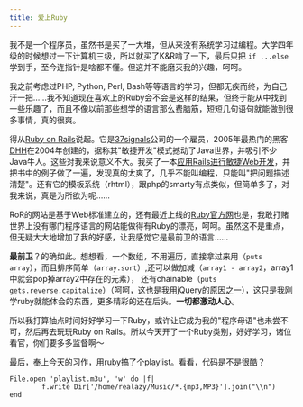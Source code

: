 ```yaml
---
title: 爱上Ruby
---
```

我不是一个程序员，虽然书是买了一大堆，但从来没有系统学习过编程。大学四年级的时候想过一下计算机三级，所以就买了K&R啃了一下，最后只把 `if ...else`学到手，至今连指针是啥都不懂。但这并不能磨灭我的兴趣，呵呵。

我之前考虑过PHP, Python, Perl, Bash等等语言的学习，但都无疾而终，为自己汗一把……我不知道现在喜欢上的Ruby会不会是这样的结果，但终于能从中找到一些乐趣了，而且不像以前那些想学的语言那么费脑筋，短短几句语句就能做到很多事情，真的很爽。

得从[Ruby on Rails][0]说起。它是[37signals][1]公司的一个雇员，2005年最热门的黑客[DHH][2]在2004年创建的，据称其"敏捷开发"模式撼动了Java世界，并吸引不少Java牛人。这些对我来说意义不大。我买了一本[应用Rails进行敏捷Web开发][3]，并把书中的例子做了一遍，发现真的太爽了，几乎不能叫编程，只能叫"把问题描述清楚"。还有它的模板系统（rhtml），跟php的smarty有点类似，但简单多了，对我来说，真是为所欲为呢……

RoR的网站是基于Web标准建立的，还有最近上线的[Ruby官方网][4]也是，我敢打赌世界上没有哪门程序语言的网站能做得有Ruby的漂亮，呵呵。虽然这不是重点，但无疑大大地增加了我的好感，让我感觉它是最前卫的语言……

**最前卫**？的确如此。想想看，一个数组，不用遍历，直接拿过来用（`puts array`），而且排序简单（`array.sort`）,还可以做加减（`array1 - array2`，array1中就会pop掉array2中存在的元素）， 还有chainable（`puts gets.reverse.capitalize`）（呵呵，这也是我用jQuery的原因之一），这只是我刚学ruby就能体会的东西，更多精彩的还在后头。**一切都激动人心**。

所以我打算抽点时间好好学习一下Ruby，或许让它成为我的"程序母语"也未尝不可，然后再去玩玩Ruby on Rails。所以今天开了一个Ruby类别，好好学习，诸位看官，你们要多多监督啊～

最后，奉上今天的习作，用ruby搞了个playlist。看看，代码是不是很酷？

    File.open 'playlist.m3u', 'w' do |f|
            f.write Dir['/home/realazy/Music/*.{mp3,MP3}'].join("\\n")
    end

[0]: http://www.rubyonrails.org/
[1]: http://www.37signals.com/
[2]: http://www.loudthinking.com/
[3]: http://www.china-pub.com/computers/common/info.asp?id=30058
[4]: http://www.ruby-lang.org/en/
